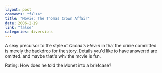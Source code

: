 ```yaml
--- 
layout: post
comments: "false"
title: "Movie: The Thomas Crown Affair"
date: 2006-2-19
link: "false"
categories: diversions
---
```

A sexy precursor to the style of <i>Ocean's Eleven</i> in that the crime committed is merely the backdrop for the story. Details you'd like to have answered are omitted, and maybe that's why the movie is fun.

Rating: How does he fold the Monet into a briefcase?
